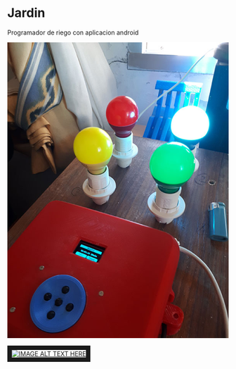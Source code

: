 # Jardin
 Programador de riego con aplicacion android
 
![Alt text](doc/1.jpg?raw=true "Title")

<a href="http://www.youtube.com/watch?feature=player_embedded&v=o1RGblmhq54
" target="_blank"><img src="http://img.youtube.com/vi/o1RGblmhq54/0.jpg" 
alt="IMAGE ALT TEXT HERE" width="240" height="180" border="10" /></a>
